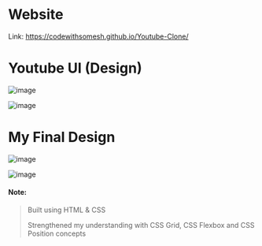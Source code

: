 
#  Website 
Link: https://codewithsomesh.github.io/Youtube-Clone/


# Youtube UI (Design)

![image](https://user-images.githubusercontent.com/123357802/232805331-7df6c188-190f-42fc-b97d-9142d70766ad.png)

![image](https://user-images.githubusercontent.com/123357802/232804975-42243d93-2bfd-44b4-bd14-741faf5ba5b7.png)


# My Final Design 
![image](https://user-images.githubusercontent.com/123357802/236143612-e785b20a-acab-421a-b0ed-a858396159d3.png)

![image](https://user-images.githubusercontent.com/123357802/236143684-5c1cef04-f0f3-4556-8953-700496b91dfb.png)




#### Note:
> Built using HTML & CSS
> 
> Strengthened my understanding with CSS Grid, CSS Flexbox and CSS Position concepts
